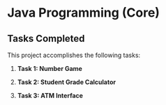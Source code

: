 # Java Programming (Core)

## Tasks Completed
This project accomplishes the following tasks:

1. **Task 1: Number Game**

2. **Task 2: Student Grade Calculator**

3. **Task 3: ATM Interface**












